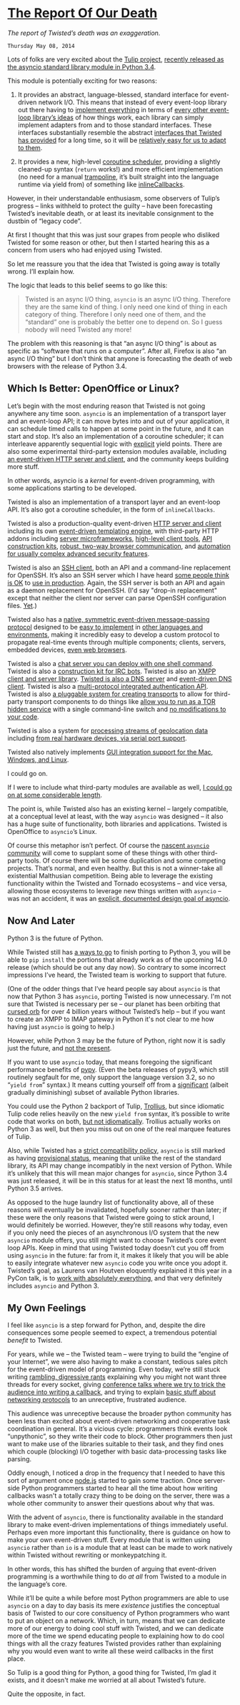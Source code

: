 # [The Report Of Our Death](https://glyph.twistedmatrix.com/2014/05/the-report-of-our-death.html)

*The report of Twisted’s death was an exaggeration.*

`Thursday May 08, 2014`


Lots of folks are very excited about the [Tulip project](https://code.google.com/p/tulip/), [recently released as the asyncio standard library module in Python 3.4](https://docs.python.org/3.4/whatsnew/3.4.html#whatsnew-asyncio).


This module is potentially exciting for two reasons:

1. It provides an abstract, language-blessed, standard interface for event-driven network I/O. This means that instead of every event-loop library out there having to [implement everything](http://tornado.readthedocs.org/en/latest/twisted.html) in terms of [every other event-loop library’s ideas](https://github.com/jyio/geventreactor) of how things work, each library can simply implement adapters from and to those standard interfaces. These interfaces substantially resemble the abstract [interfaces that Twisted has provided](https://twistedmatrix.com/documents/current/api/twisted.internet.interfaces.html) for a long time, so it will be [relatively easy for us to adapt to them](https://github.com/itamarst/txtulip).

2. It provides a new, high-level [coroutine scheduler](http://legacy.python.org/dev/peps/pep-3156/#coroutines-and-the-scheduler), providing a slightly cleaned-up syntax (`return` works!) and more efficient implementation (no need for a manual [trampoline](https://en.wikipedia.org/wiki/Trampoline_%28computers%29), it’s built straight into the language runtime via yield from) of something like [inlineCallbacks](https://twistedmatrix.com/documents/13.2.0/api/twisted.internet.defer.inlineCallbacks.html).

However, in their understandable enthusiasm, some observers of Tulip’s progress – links withheld to protect the guilty – have been forecasting Twisted’s inevitable death, or at least its inevitable consignment to the dustbin of “legacy code”.

At first I thought that this was just sour grapes from people who disliked Twisted for some reason or other, but then I started hearing this as a concern from users who had enjoyed using Twisted.

So let me reassure you that the idea that Twisted is going away is totally wrong. I’ll explain how.

The logic that leads to this belief seems to go like this:


>Twisted is an async I/O thing, `asyncio` is an async I/O thing. Therefore they are the same kind of thing. I only need one kind of thing in each category of thing. Therefore I only need one of them, and the “standard” one is probably the better one to depend on. So I guess nobody will need Twisted any more!


The problem with this reasoning is that “an async I/O thing” is about as specific as “software that runs on a computer”. After all, Firefox is also “an async I/O thing” but I don’t think that anyone is forecasting the death of web browsers with the release of Python 3.4.

## Which Is Better: OpenOffice or Linux?

Let’s begin with the most enduring reason that Twisted is not going anywhere any time soon. `asyncio` is an implementation of a transport layer and an event-loop API; it can move bytes into and out of your application, it can schedule timed calls to happen at some point in the future, and it can start and stop. It’s also an implementation of a coroutine scheduler; it can interleave apparently sequential logic with [explicit](https://glyph.twistedmatrix.com/2014/02/unyielding.html) yield points. There are also some experimental third-party extension modules available, including [an event-driven HTTP server and client](https://pypi.python.org/pypi/aiohttp/0.6.5), and the community keeps building more stuff.

In other words, asyncio is a *kernel* for event-driven programming, with some applications starting to be developed.

Twisted is also an implementation of a transport layer and an event-loop API. It’s also got a coroutine scheduler, in the form of `inlineCallbacks`.

Twisted is also a production-quality event-driven [HTTP server and client](https://twistedmatrix.com/trac/wiki/TwistedWeb) including its own [event-driven templating engine](https://twisted.readthedocs.org/en/latest/web/howto/twisted-templates.html), with third-party HTTP addons including [server microframeworks](https://github.com/twisted/klein), [high-level client tools](https://github.com/dreid/treq), [API construction kits](http://haddock.atleastfornow.net/en/latest/intro.html#a-very-simple-example), [robust, two-way browser communication](https://pypi.python.org/pypi/txsockjs), and [automation for usually complex advanced security features](https://github.com/glyph/txsni).

Twisted is also an [SSH client](https://twisted.readthedocs.org/en/latest/conch/howto/conch_client.html), both an API and a command-line replacement for OpenSSH. It’s also an SSH server which I have heard [some people think is OK](http://www.slideshare.net/mwhudson/how-we-use-twisted-in-launchpad) to [use in production](https://twitter.com/nzoschke/status/285913791433146369). Again, the SSH server is both an API and again as a daemon replacement for OpenSSH. (I'd say "drop-in replacement" except that neither the client nor server can parse OpenSSH configuration files. [Yet](https://twistedmatrix.com/trac/ticket/3830).)

Twisted also has a [native, symmetric event-driven message-passing protocol](https://twisted.readthedocs.org/en/latest/core/howto/amp.html) designed to be [easy to implement](http://amp-protocol.net/) in [other languages and environments](http://amp-protocol.net/Implementations/), making it incredibly easy to develop a custom protocol to propagate real-time events through multiple components; clients, servers, embedded devices, [even web browsers](https://github.com/lvh/txampext).

Twisted is also a [chat server you can deploy with one shell command](https://twistedmatrix.com/trac/wiki/TwistedWords). Twisted is also a [construction kit for IRC bots](https://github.com/jessamynsmith/talkbackbot). Twisted is also an [XMPP client and server library](http://metajack.im/2008/09/25/an-xmpp-echo-bot-with-twisted-and-wokkel/). [Twisted is also a DNS server](https://twistedmatrix.com/trac/wiki/TwistedNames) and [event-driven DNS client](http://twisted.readthedocs.org/en/latest/names/howto/client-tour.html). Twisted is also a [multi-protocol integrated authentication API](http://twisted.readthedocs.org/en/latest/core/howto/cred.html). Twisted is also [a pluggable system for creating transports](http://twisted.readthedocs.org/en/latest/core/howto/endpoints.html#maximizing-the-return-on-your-endpoint-investment) to allow for third-party transport components to do things like [allow you to run as a TOR hidden service](https://txtorcon.readthedocs.org/en/latest/) with a single command-line switch and [no modifications to your code](https://twistedmatrix.com/pipermail/twisted-python/2014-May/028294.html).

Twisted is also a system for [processing streams of geolocation data](http://twisted.readthedocs.org/en/latest/core/howto/positioning.html) including [from real hardware devices, via serial port support](https://twistedmatrix.com/documents/13.2.0/api/twisted.internet.serialport.SerialPort.html).

Twisted also natively implements [GUI integration support for the Mac, Windows, and Linux](http://twisted.readthedocs.org/en/latest/core/howto/choosing-reactor.html?highlight=choosing#choosing-a-reactor-and-gui-toolkit-integration).

I could go on.

If I were to include what third-party modules are available as well, [I could go on at some considerable length](https://launchpad.net/tx).

The point is, while Twisted also has an existing kernel – largely compatible, at a conceptual level at least, with the way `asyncio` was designed – it also has a huge suite of functionality, both libraries and applications. Twisted is OpenOffice to `asyncio`’s Linux.

Of course this metaphor isn’t perfect. Of course the [nascent `asyncio` community](http://asyncio.org/) will come to supplant some of these things with other third-party tools. Of course there will be some duplication and some competing projects. That’s normal, and even healthy. But this is not a winner-take all existential Malthusian competition. Being able to leverage the existing functionality within the Twisted and Tornado ecosystems – and vice versa, allowing those ecosystems to leverage new things written with `asyncio` – was not an accident, it was an [explicit, documented design goal of asyncio](http://legacy.python.org/dev/peps/pep-3156/#interoperability).

## Now And Later

Python 3 is the future of Python.

While Twisted still has [a ways to go](https://twistedmatrix.com/trac/wiki/Plan/Python3) to finish porting to Python 3, you will be able to `pip install` the portions that already work as of the upcoming 14.0 release (which should be out any day now). So contrary to some incorrect impressions I’ve heard, the Twisted team is working to support that future.

(One of the odder things that I’ve heard people say about `asyncio` is that now that Python 3 has `asyncio`, porting Twisted is now unnecessary. I'm not sure that Twisted is necessary per se – our planet has been orbiting that [cursed orb](https://twistedmatrix.com/trac/ticket/5000) for over 4 billion years without Twisted’s help – but if you want to create an XMPP to IMAP gateway in Python it's not clear to me how having just `asyncio` is going to help.)

However, while Python 3 may be the future of Python, right now it is sadly just the future, and [not the present](http://alexgaynor.net/2014/jan/03/pypi-download-statistics/).

If you want to use `asyncio` today, that means foregoing the significant performance benefits of [pypy](http://pypy.org/). (Even the beta releases of pypy3, which still routinely segfault for me, only support the language version 3.2, so no “`yield from`” syntax.) It means cutting yourself off from a [significant](http://py3readiness.org/) (albeit gradually diminishing) subset of available Python libraries.

You could use the Python 2 backport of Tulip, [Trollius](https://warehouse.python.org/project/trollius/), but since idiomatic Tulip code relies heavily on the new `yield from` syntax, it’s possible to write code that works on both, [but not idiomatically](http://trollius.readthedocs.org/#write-code-working-on-trollius-and-tulip). Trollius actually works on Python 3 as well, but then you miss out on one of the real marquee features of Tulip.

Also, while Twisted has a [strict compatibility policy](https://twistedmatrix.com/trac/wiki/CompatibilityPolicy), `asyncio` is still marked as having [provisional status](https://docs.python.org/3.4/glossary.html#term-provisional-api), meaning that unlike the rest of the standard library, its API may change incompatibly in the next version of Python. While it’s unlikely that this will mean major changes for `asyncio`, since Python 3.4 was just released, it will be in this status for at least the next 18 months, until Python 3.5 arrives.

As opposed to the huge laundry list of functionality above, all of these reasons will eventually be invalidated, hopefully sooner rather than later; if these were the only reasons that Twisted were going to stick around, I would definitely be worried. However, they’re still reasons why today, even if you only need the pieces of an asynchronous I/O system that the new `asyncio` module offers, you still might want to choose Twisted’s core event loop APIs. Keep in mind that using Twisted today doesn’t cut you off from using `asyncio` in the future: far from it, it makes it likely that you will be able to easily integrate whatever new `asyncio` code you write once you adopt it. Twisted’s goal, as Laurens van Houtven eloquently explained it this year in a PyCon talk, is to [work with absolutely everything](http://pyvideo.org/video/2597/twisted-mixing), and that very definitely includes `asyncio` and Python 3.

## My Own Feelings

I feel like `asyncio` is a step forward for Python, and, despite the dire consequences some people seemed to expect, a tremendous potential *benefit* to Twisted.

For years, while we – the Twisted team – were trying to build the “engine of your Internet”, we were also having to make a constant, tedious sales pitch for the event-driven model of programming. Even today, we’re still stuck writing [rambling, digressive rants](https://glyph.twistedmatrix.com/2014/02/unyielding.html) explaining why you might not want three threads for every socket, giving [conference talks where we try to trick the audience into writing a callback](http://www.pyvideo.org/video/1681/so-easy-you-can-even-do-it-in-javascript-event-d), and trying to explain [basic stuff about networking protocols](https://thoughtstreams.io/glyph/your-game-doesnt-need-udp-yet/) to an unreceptive, frustrated audience.

This audience was unreceptive because the broader python community has been less than excited about event-driven networking and cooperative task coordination in general. It’s a vicious cycle: programmers think events look “unpythonic”, so they write their code to block. Other programmers then just want to make use of the libraries suitable to their task, and they find ones which couple (blocking) I/O together with basic data-processing tasks like parsing.

Oddly enough, I noticed a drop in the frequency that I needed to have this sort of argument once [node.js](http://nodejs.org/) started to gain some traction. Once server-side Python programmers started to hear all the time about how writing callbacks wasn't a totally crazy thing to be doing on the server, there was a whole other community to answer their questions about why that was.

With the advent of `asyncio`, there is functionality available in the standard library to make event-driven implementations of things immediately useful. Perhaps even more important this functionality, there is guidance on how to make your own event-driven stuff. Every module that is written using `asyncio` rather than `io` is a module that at least can be made to work natively within Twisted without rewriting or monkeypatching it.

In other words, this has shifted the burden of arguing that event-driven programming is a worthwhile thing to do *at all* from Twisted to a module in the language’s core.

While it’ll be quite a while before most Python programmers are able to use `asyncio` on a day to day basis its mere *existence* justifies the conceptual basis of Twisted to our core consituency of Python programmers who want to put an object on a network. Which, in turn, means that we can dedicate more of our energy to doing cool stuff with Twisted, and we can dedicate more of the time we spend educating people to explaining how to do cool things with all the crazy features Twisted provides rather than explaining why you would even want to write all these weird callbacks in the first place.

So Tulip is a good thing for Python, a good thing for Twisted, I’m glad it exists, and it doesn't make me worried at all about Twisted’s future.

Quite the opposite, in fact.
